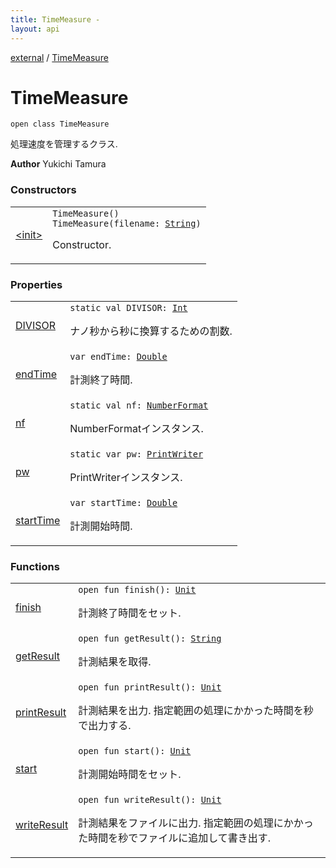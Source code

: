 ```yaml
---
title: TimeMeasure - 
layout: api
---
```


<div class='api-docs-breadcrumbs'><a href="../index.html">external</a> / <a href="./index.html">TimeMeasure</a></div>

# TimeMeasure

<div class="signature"><code><span class="keyword">open</span> <span class="keyword">class </span><span class="identifier">TimeMeasure</span></code></div>

処理速度を管理するクラス.

**Author**
Yukichi Tamura

### Constructors

<table class="api-docs-table">
<tbody>
<tr>
<td markdown="1">

<a href="-init-.html">&lt;init&gt;</a>


</td>
<td markdown="1">
<div class="signature"><code><span class="identifier">TimeMeasure</span><span class="symbol">(</span><span class="symbol">)</span></code></div>

<div class="signature"><code><span class="identifier">TimeMeasure</span><span class="symbol">(</span><span class="parameterName" id="external.TimeMeasure$<init>(kotlin.String)/filename">filename</span><span class="symbol">:</span>&nbsp;<a href="https://kotlinlang.org/api/latest/jvm/stdlib/kotlin/-string/index.html"><span class="identifier">String</span></a><span class="symbol">)</span></code></div>

Constructor.


</td>
</tr>
</tbody>
</table>

### Properties

<table class="api-docs-table">
<tbody>
<tr>
<td markdown="1">

<a href="-d-i-v-i-s-o-r.html">DIVISOR</a>


</td>
<td markdown="1">
<div class="signature"><code><span class="keyword">static</span> <span class="keyword">val </span><span class="identifier">DIVISOR</span><span class="symbol">: </span><a href="https://kotlinlang.org/api/latest/jvm/stdlib/kotlin/-int/index.html"><span class="identifier">Int</span></a></code></div>

ナノ秒から秒に換算するための割数.


</td>
</tr>
<tr>
<td markdown="1">

<a href="end-time.html">endTime</a>


</td>
<td markdown="1">
<div class="signature"><code><span class="keyword">var </span><span class="identifier">endTime</span><span class="symbol">: </span><a href="https://kotlinlang.org/api/latest/jvm/stdlib/kotlin/-double/index.html"><span class="identifier">Double</span></a></code></div>

計測終了時間.


</td>
</tr>
<tr>
<td markdown="1">

<a href="nf.html">nf</a>


</td>
<td markdown="1">
<div class="signature"><code><span class="keyword">static</span> <span class="keyword">val </span><span class="identifier">nf</span><span class="symbol">: </span><a href="http://docs.oracle.com/javase/6/docs/api/java/text/NumberFormat.html"><span class="identifier">NumberFormat</span></a></code></div>

NumberFormatインスタンス.


</td>
</tr>
<tr>
<td markdown="1">

<a href="pw.html">pw</a>


</td>
<td markdown="1">
<div class="signature"><code><span class="keyword">static</span> <span class="keyword">var </span><span class="identifier">pw</span><span class="symbol">: </span><a href="http://docs.oracle.com/javase/6/docs/api/java/io/PrintWriter.html"><span class="identifier">PrintWriter</span></a></code></div>

PrintWriterインスタンス.


</td>
</tr>
<tr>
<td markdown="1">

<a href="start-time.html">startTime</a>


</td>
<td markdown="1">
<div class="signature"><code><span class="keyword">var </span><span class="identifier">startTime</span><span class="symbol">: </span><a href="https://kotlinlang.org/api/latest/jvm/stdlib/kotlin/-double/index.html"><span class="identifier">Double</span></a></code></div>

計測開始時間.


</td>
</tr>
</tbody>
</table>

### Functions

<table class="api-docs-table">
<tbody>
<tr>
<td markdown="1">

<a href="finish.html">finish</a>


</td>
<td markdown="1">
<div class="signature"><code><span class="keyword">open</span> <span class="keyword">fun </span><span class="identifier">finish</span><span class="symbol">(</span><span class="symbol">)</span><span class="symbol">: </span><a href="https://kotlinlang.org/api/latest/jvm/stdlib/kotlin/-unit/index.html"><span class="identifier">Unit</span></a></code></div>

計測終了時間をセット.


</td>
</tr>
<tr>
<td markdown="1">

<a href="get-result.html">getResult</a>


</td>
<td markdown="1">
<div class="signature"><code><span class="keyword">open</span> <span class="keyword">fun </span><span class="identifier">getResult</span><span class="symbol">(</span><span class="symbol">)</span><span class="symbol">: </span><a href="https://kotlinlang.org/api/latest/jvm/stdlib/kotlin/-string/index.html"><span class="identifier">String</span></a></code></div>

計測結果を取得.


</td>
</tr>
<tr>
<td markdown="1">

<a href="print-result.html">printResult</a>


</td>
<td markdown="1">
<div class="signature"><code><span class="keyword">open</span> <span class="keyword">fun </span><span class="identifier">printResult</span><span class="symbol">(</span><span class="symbol">)</span><span class="symbol">: </span><a href="https://kotlinlang.org/api/latest/jvm/stdlib/kotlin/-unit/index.html"><span class="identifier">Unit</span></a></code></div>

計測結果を出力. 指定範囲の処理にかかった時間を秒で出力する.


</td>
</tr>
<tr>
<td markdown="1">

<a href="start.html">start</a>


</td>
<td markdown="1">
<div class="signature"><code><span class="keyword">open</span> <span class="keyword">fun </span><span class="identifier">start</span><span class="symbol">(</span><span class="symbol">)</span><span class="symbol">: </span><a href="https://kotlinlang.org/api/latest/jvm/stdlib/kotlin/-unit/index.html"><span class="identifier">Unit</span></a></code></div>

計測開始時間をセット.


</td>
</tr>
<tr>
<td markdown="1">

<a href="write-result.html">writeResult</a>


</td>
<td markdown="1">
<div class="signature"><code><span class="keyword">open</span> <span class="keyword">fun </span><span class="identifier">writeResult</span><span class="symbol">(</span><span class="symbol">)</span><span class="symbol">: </span><a href="https://kotlinlang.org/api/latest/jvm/stdlib/kotlin/-unit/index.html"><span class="identifier">Unit</span></a></code></div>

計測結果をファイルに出力. 指定範囲の処理にかかった時間を秒でファイルに追加して書き出す.


</td>
</tr>
</tbody>
</table>
